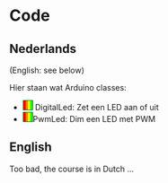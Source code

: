 # Code

## Nederlands 

(English: see below)

Hier staan wat Arduino classes:

 * ![Easy](../RawDocs/EasyIcon.png) DigitalLed: Zet een LED aan of uit
 * ![Easy](../RawDocs/EasyIcon.png)PwmLed: Dim een LED met PWM

## English

Too bad, the course is in Dutch ...